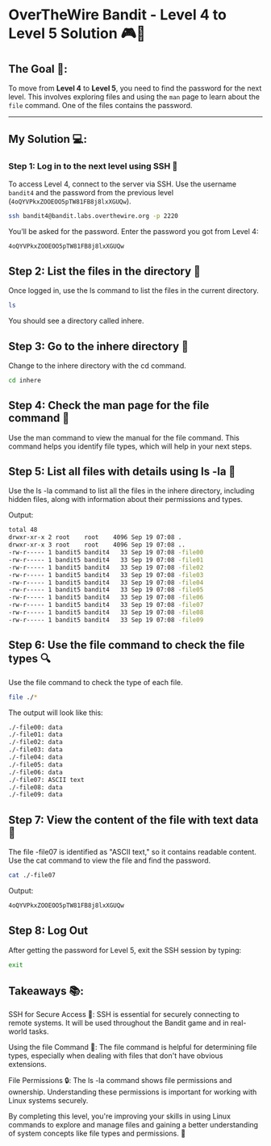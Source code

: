 # OverTheWire Bandit - Level 4 to Level 5 Solution 🎮🔐

## The Goal 🎯:
To move from **Level 4** to **Level 5**, you need to find the password for the next level. This involves exploring files and using the `man` page to learn about the `file` command. One of the files contains the password.

---

## My Solution 💻:

### Step 1: Log in to the next level using SSH 🔑
To access Level 4, connect to the server via SSH. Use the username `bandit4` and the password from the previous level (`4oQYVPkxZOOEOO5pTW81FB8j8lxXGUQw`).

```bash
ssh bandit4@bandit.labs.overthewire.org -p 2220
```

You’ll be asked for the password. Enter the password you got from Level 4:

```bash
4oQYVPkxZOOEOO5pTW81FB8j8lxXGUQw
```

## Step 2: List the files in the directory 📂
Once logged in, use the ls command to list the files in the current directory.

```bash
ls
```
You should see a directory called inhere.

## Step 3: Go to the inhere directory 📂
Change to the inhere directory with the cd command.

```bash
cd inhere
```

## Step 4: Check the man page for the file command 📖
Use the man command to view the manual for the file command. This command helps you identify file types, which will help in your next steps.

## Step 5: List all files with details using ls -la 📑
Use the ls -la command to list all the files in the inhere directory, including hidden files, along with information about their permissions and types.

Output:

```bash
total 48
drwxr-xr-x 2 root    root    4096 Sep 19 07:08 .
drwxr-xr-x 3 root    root    4096 Sep 19 07:08 ..
-rw-r----- 1 bandit5 bandit4   33 Sep 19 07:08 -file00
-rw-r----- 1 bandit5 bandit4   33 Sep 19 07:08 -file01
-rw-r----- 1 bandit5 bandit4   33 Sep 19 07:08 -file02
-rw-r----- 1 bandit5 bandit4   33 Sep 19 07:08 -file03
-rw-r----- 1 bandit5 bandit4   33 Sep 19 07:08 -file04
-rw-r----- 1 bandit5 bandit4   33 Sep 19 07:08 -file05
-rw-r----- 1 bandit5 bandit4   33 Sep 19 07:08 -file06
-rw-r----- 1 bandit5 bandit4   33 Sep 19 07:08 -file07
-rw-r----- 1 bandit5 bandit4   33 Sep 19 07:08 -file08
-rw-r----- 1 bandit5 bandit4   33 Sep 19 07:08 -file09
```
## Step 6: Use the file command to check the file types 🔍
Use the file command to check the type of each file.

```bash
file ./*
```

The output will look like this:

```bash
./-file00: data
./-file01: data
./-file02: data
./-file03: data
./-file04: data
./-file05: data
./-file06: data
./-file07: ASCII text
./-file08: data
./-file09: data
```
## Step 7: View the content of the file with text data 📖
The file -file07 is identified as "ASCII text," so it contains readable content. Use the cat command to view the file and find the password.

```bash
cat ./-file07
```

Output:

```bash
4oQYVPkxZOOEOO5pTW81FB8j8lxXGUQw
```

## Step 8: Log Out
After getting the password for Level 5, exit the SSH session by typing:

```bash
exit
```

## Takeaways 📚:
SSH for Secure Access 🔐: SSH is essential for securely connecting to remote systems. It will be used throughout the Bandit game and in real-world tasks.

Using the file Command 📑: The file command is helpful for determining file types, especially when dealing with files that don't have obvious extensions.

File Permissions 🔒: The ls -la command shows file permissions and ownership. Understanding these permissions is important for working with Linux systems securely.

By completing this level, you're improving your skills in using Linux commands to explore and manage files and gaining a better understanding of system concepts like file types and permissions. 🚀









